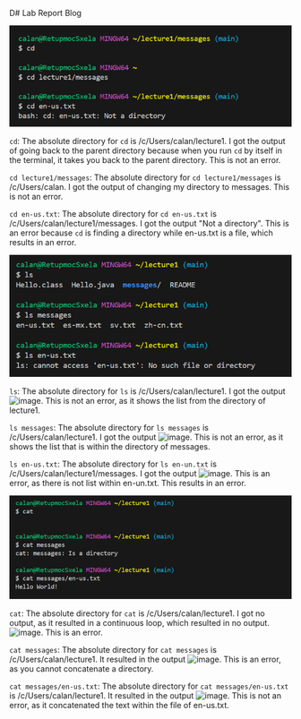 D# Lab Report Blog

![CD Examples](CDExamples.png)

`cd`: The absolute directory for `cd` is /c/Users/calan/lecture1. I got the output of going back to the parent directory because when you run `cd` by itself in the terminal, it takes you back to the parent directory. This is not an error.

`cd lecture1/messages`: The absolute directory for `cd lecture1/messages` is /c/Users/calan. I got the output of changing my directory to messages. This is not an error. 

`cd en-us.txt`: The absolute directory for `cd en-us.txt` is /c/Users/calan/lecture1/messages. I got the output "Not a directory". This is an error because 
`cd` is finding a directory while en-us.txt is a file, which results in an error.

![LS Examples](LSExample.png)

`ls`: The absolute directory for `ls` is /c/Users/calan/lecture1. I got the output ![image](https://github.com/TallAverageTree/cse15l-lab-reports/assets/146666323/8bbfe6d7-4b46-41c3-bcee-0de6c1598d3d). This is not an error, as it shows the list from the directory of lecture1.

`ls messages`: The absolute directory for `ls messages` is /c/Users/calan/lecture1. I got the output ![image](https://github.com/TallAverageTree/cse15l-lab-reports/assets/146666323/fd2b4bce-9b2f-4620-8996-cc3cd4ba3182). This is not an error, as it shows the list that is within the directory of messages.

`ls en-us.txt`: The absolute directory for `ls en-un.txt` is /c/Users/calan/lecture1/messages. I got the output ![image](https://github.com/TallAverageTree/cse15l-lab-reports/assets/146666323/c4ade155-27c0-4b25-84a7-dc8fa097b944). 
This is an error, as there is not list within en-un.txt. This results in an error.

![CAT Examples](CATExamples.png)

`cat`: The absolute directory for `cat` is /c/Users/calan/lecture1. I got no output, as it resulted in a continuous loop, which resulted in no output. ![image](https://github.com/TallAverageTree/cse15l-lab-reports/assets/146666323/834d715e-fd57-4bbb-8025-45f2e8e41b23). This is an error.

`cat messages`: The absolute directory for `cat messages` is /c/Users/calan/lecture1. It resulted in the output ![image](https://github.com/TallAverageTree/cse15l-lab-reports/assets/146666323/d6f23566-fdbd-4de5-a4b7-d15a1243bc8a). This is an error, as you cannot concatenate a directory.

`cat messages/en-us.txt`: The absolute directory for `cat messages/en-us.txt` is /c/Users/calan/lecture1. It resulted in the output ![image](https://github.com/TallAverageTree/cse15l-lab-reports/assets/146666323/4e95951d-fd3c-4da2-9cbb-4498b8edfd8e). This is not an error, as it concatenated the text within the file of en-us.txt.





